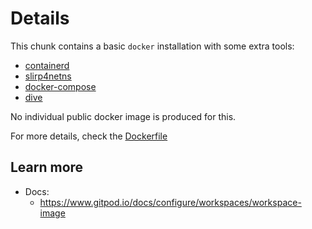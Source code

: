 # Details

This chunk contains a basic `docker` installation with some extra tools:

- [containerd](https://github.com/containerd/containerd)
- [slirp4netns](https://github.com/rootless-containers/slirp4netns)
- [docker-compose](https://github.com/docker/compose)
- [dive](https://github.com/wagoodman/dive)

No individual public docker image is produced for this.

For more details, check the [Dockerfile](./Dockerfile)

## Learn more

- Docs:
    - https://www.gitpod.io/docs/configure/workspaces/workspace-image
